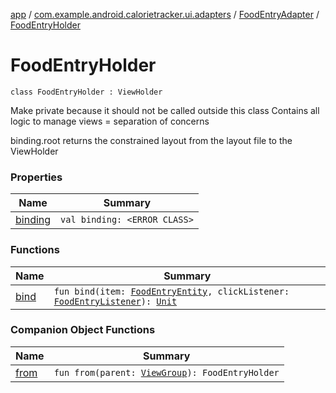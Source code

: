 [app](../../../index.md) / [com.example.android.calorietracker.ui.adapters](../../index.md) / [FoodEntryAdapter](../index.md) / [FoodEntryHolder](./index.md)

# FoodEntryHolder

`class FoodEntryHolder : ViewHolder`

Make private because it should not be called outside this class
Contains all logic to manage views = separation of concerns

binding.root returns the constrained layout from the layout file to the ViewHolder

### Properties

| Name | Summary |
|---|---|
| [binding](binding.md) | `val binding: <ERROR CLASS>` |

### Functions

| Name | Summary |
|---|---|
| [bind](bind.md) | `fun bind(item: `[`FoodEntryEntity`](../../../com.example.android.calorietracker.data.models/-food-entry/index.md)`, clickListener: `[`FoodEntryListener`](../../-food-entry-listener/index.md)`): `[`Unit`](https://kotlinlang.org/api/latest/jvm/stdlib/kotlin/-unit/index.html) |

### Companion Object Functions

| Name | Summary |
|---|---|
| [from](from.md) | `fun from(parent: `[`ViewGroup`](https://developer.android.com/reference/android/view/ViewGroup.html)`): FoodEntryHolder` |
